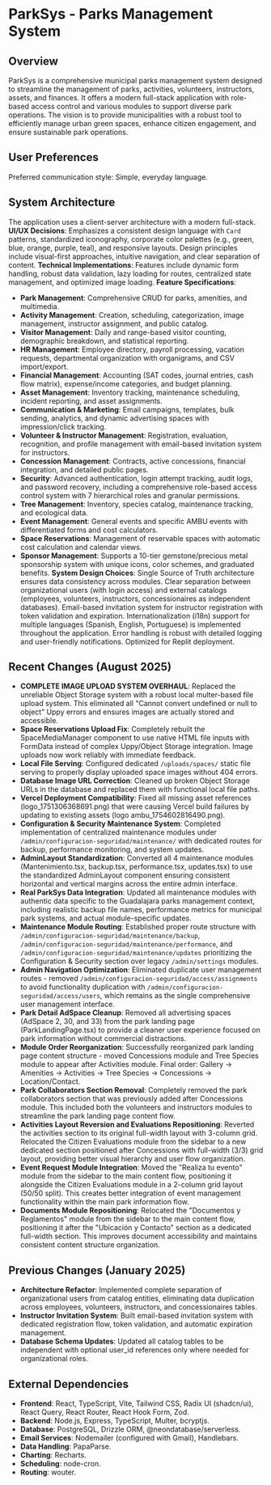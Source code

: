 # ParkSys - Parks Management System

## Overview
ParkSys is a comprehensive municipal parks management system designed to streamline the management of parks, activities, volunteers, instructors, assets, and finances. It offers a modern full-stack application with role-based access control and various modules to support diverse park operations. The vision is to provide municipalities with a robust tool to efficiently manage urban green spaces, enhance citizen engagement, and ensure sustainable park operations.

## User Preferences
Preferred communication style: Simple, everyday language.

## System Architecture
The application uses a client-server architecture with a modern full-stack.
**UI/UX Decisions**: Emphasizes a consistent design language with `Card` patterns, standardized iconography, corporate color palettes (e.g., green, blue, orange, purple, teal), and responsive layouts. Design principles include visual-first approaches, intuitive navigation, and clear separation of content.
**Technical Implementations**: Features include dynamic form handling, robust data validation, lazy loading for routes, centralized state management, and optimized image loading.
**Feature Specifications**:
- **Park Management**: Comprehensive CRUD for parks, amenities, and multimedia.
- **Activity Management**: Creation, scheduling, categorization, image management, instructor assignment, and public catalog.
- **Visitor Management**: Daily and range-based visitor counting, demographic breakdown, and statistical reporting.
- **HR Management**: Employee directory, payroll processing, vacation requests, departmental organization with organigrams, and CSV import/export.
- **Financial Management**: Accounting (SAT codes, journal entries, cash flow matrix), expense/income categories, and budget planning.
- **Asset Management**: Inventory tracking, maintenance scheduling, incident reporting, and asset assignments.
- **Communication & Marketing**: Email campaigns, templates, bulk sending, analytics, and dynamic advertising spaces with impression/click tracking.
- **Volunteer & Instructor Management**: Registration, evaluation, recognition, and profile management with email-based invitation system for instructors.
- **Concession Management**: Contracts, active concessions, financial integration, and detailed public pages.
- **Security**: Advanced authentication, login attempt tracking, audit logs, and password recovery, including a comprehensive role-based access control system with 7 hierarchical roles and granular permissions.
- **Tree Management**: Inventory, species catalog, maintenance tracking, and ecological data.
- **Event Management**: General events and specific AMBU events with differentiated forms and cost calculators.
- **Space Reservations**: Management of reservable spaces with automatic cost calculation and calendar views.
- **Sponsor Management**: Supports a 10-tier gemstone/precious metal sponsorship system with unique icons, color schemes, and graduated benefits.
**System Design Choices**: Single Source of Truth architecture ensures data consistency across modules. Clear separation between organizational users (with login access) and external catalogs (employees, volunteers, instructors, concessionaires as independent databases). Email-based invitation system for instructor registration with token validation and expiration. Internationalization (i18n) support for multiple languages (Spanish, English, Portuguese) is implemented throughout the application. Error handling is robust with detailed logging and user-friendly notifications. Optimized for Replit deployment.

## Recent Changes (August 2025)
- **COMPLETE IMAGE UPLOAD SYSTEM OVERHAUL**: Replaced the unreliable Object Storage system with a robust local multer-based file upload system. This eliminated all "Cannot convert undefined or null to object" Uppy errors and ensures images are actually stored and accessible.
- **Space Reservations Upload Fix**: Completely rebuilt the SpaceMediaManager component to use native HTML file inputs with FormData instead of complex Uppy/Object Storage integration. Image uploads now work reliably with immediate feedback.
- **Local File Serving**: Configured dedicated `/uploads/spaces/` static file serving to properly display uploaded space images without 404 errors.
- **Database Image URL Correction**: Cleaned up broken Object Storage URLs in the database and replaced them with functional local file paths.
- **Vercel Deployment Compatibility**: Fixed all missing asset references (logo_1751306368691.png) that were causing Vercel build failures by updating to existing assets (logo ambu_1754602816490.png).
- **Configuration & Security Maintenance System**: Completed implementation of centralized maintenance modules under `/admin/configuracion-seguridad/maintenance/` with dedicated routes for backup, performance monitoring, and system updates.
- **AdminLayout Standardization**: Converted all 4 maintenance modules (Mantenimiento.tsx, backup.tsx, performance.tsx, updates.tsx) to use the standardized AdminLayout component ensuring consistent horizontal and vertical margins across the entire admin interface.
- **Real ParkSys Data Integration**: Updated all maintenance modules with authentic data specific to the Guadalajara parks management context, including realistic backup file names, performance metrics for municipal park systems, and actual module-specific updates.
- **Maintenance Module Routing**: Established proper route structure with `/admin/configuracion-seguridad/maintenance/backup`, `/admin/configuracion-seguridad/maintenance/performance`, and `/admin/configuracion-seguridad/maintenance/updates` prioritizing the Configuration & Security section over legacy `/admin/settings` modules.
- **Admin Navigation Optimization**: Eliminated duplicate user management routes - removed `/admin/configuracion-seguridad/access/assignments` to avoid functionality duplication with `/admin/configuracion-seguridad/access/users`, which remains as the single comprehensive user management interface.
- **Park Detail AdSpace Cleanup**: Removed all advertising spaces (AdSpace 2, 30, and 33) from the park landing page (ParkLandingPage.tsx) to provide a cleaner user experience focused on park information without commercial distractions.
- **Module Order Reorganization**: Successfully reorganized park landing page content structure - moved Concessions module and Tree Species module to appear after Activities module. Final order: Gallery → Amenities → Activities → Tree Species → Concessions → Location/Contact.
- **Park Collaborators Section Removal**: Completely removed the park collaborators section that was previously added after Concessions module. This included both the volunteers and instructors modules to streamline the park landing page content flow.
- **Activities Layout Reversion and Evaluations Repositioning**: Reverted the activities section to its original full-width layout with 3-column grid. Relocated the Citizen Evaluations module from the sidebar to a new dedicated section positioned after Concessions with full-width (3/3) grid layout, providing better visual hierarchy and user flow organization.
- **Event Request Module Integration**: Moved the "Realiza tu evento" module from the sidebar to the main content flow, positioning it alongside the Citizen Evaluations module in a 2-column grid layout (50/50 split). This creates better integration of event management functionality within the main park information flow.
- **Documents Module Repositioning**: Relocated the "Documentos y Reglamentos" module from the sidebar to the main content flow, positioning it after the "Ubicación y Contacto" section as a dedicated full-width section. This improves document accessibility and maintains consistent content structure organization.

## Previous Changes (January 2025)
- **Architecture Refactor**: Implemented complete separation of organizational users from catalog entities, eliminating data duplication across employees, volunteers, instructors, and concessionaires tables.
- **Instructor Invitation System**: Built email-based invitation system with dedicated registration flow, token validation, and automatic expiration management.
- **Database Schema Updates**: Updated all catalog tables to be independent with optional user_id references only where needed for organizational roles.

## External Dependencies
- **Frontend**: React, TypeScript, Vite, Tailwind CSS, Radix UI (shadcn/ui), React Query, React Router, React Hook Form, Zod.
- **Backend**: Node.js, Express, TypeScript, Multer, bcryptjs.
- **Database**: PostgreSQL, Drizzle ORM, @neondatabase/serverless.
- **Email Services**: Nodemailer (configured with Gmail), Handlebars.
- **Data Handling**: PapaParse.
- **Charting**: Recharts.
- **Scheduling**: node-cron.
- **Routing**: wouter.